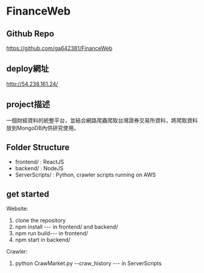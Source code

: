 # FinanceWeb

## Github Repo
  https://github.com/ga642381/FinanceWeb
  
## deploy網址
  http://54.238.161.24/

## project描述 
一個財經資料的統整平台，並結合網路爬蟲爬取台灣證券交易所資料，將爬取資料放到MongoDB內供研究使用。

## Folder Structure
  * frontend/ : ReactJS
  * backend/ : NodeJS
  * ServerScripts/ : Python, crawler scripts running on AWS
  
## get started

Website:
1. clone the repository
2. npm install --- in frontend/ and backend/
3. npm run build--- in frontend/ 
4. npm start in backend/

Crawler:
1. python CrawMarket.py --craw_history --- in ServerScripts




